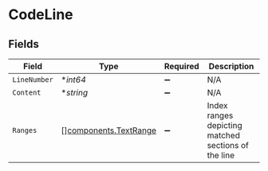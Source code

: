 # CodeLine


## Fields

| Field                                                          | Type                                                           | Required                                                       | Description                                                    |
| -------------------------------------------------------------- | -------------------------------------------------------------- | -------------------------------------------------------------- | -------------------------------------------------------------- |
| `LineNumber`                                                   | **int64*                                                       | :heavy_minus_sign:                                             | N/A                                                            |
| `Content`                                                      | **string*                                                      | :heavy_minus_sign:                                             | N/A                                                            |
| `Ranges`                                                       | [][components.TextRange](../../models/components/textrange.md) | :heavy_minus_sign:                                             | Index ranges depicting matched sections of the line            |
